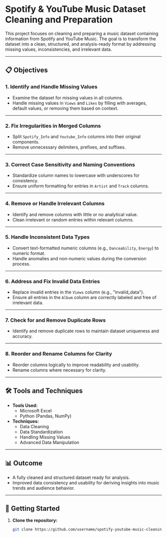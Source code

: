 # Spotify & YouTube Music Dataset Cleaning and Preparation  

This project focuses on cleaning and preparing a music dataset containing information from Spotify and YouTube Music. The goal is to transform the dataset into a clean, structured, and analysis-ready format by addressing missing values, inconsistencies, and irrelevant data.  

---

## 📋 **Objectives**  

### **1. Identify and Handle Missing Values**  
- Examine the dataset for missing values in all columns.  
- Handle missing values in `Views` and `Likes` by filling with averages, default values, or removing them based on context.  

---

### **2. Fix Irregularities in Merged Columns**  
- Split `Spotify_Info` and `Youtube_Info` columns into their original components.  
- Remove unnecessary delimiters, prefixes, and suffixes.  

---

### **3. Correct Case Sensitivity and Naming Conventions**  
- Standardize column names to lowercase with underscores for consistency.  
- Ensure uniform formatting for entries in `Artist` and `Track` columns.  

---

### **4. Remove or Handle Irrelevant Columns**  
- Identify and remove columns with little or no analytical value.  
- Clean irrelevant or random entries within relevant columns.  

---

### **5. Handle Inconsistent Data Types**  
- Convert text-formatted numeric columns (e.g., `Danceability`, `Energy`) to numeric format.  
- Handle anomalies and non-numeric values during the conversion process.  

---

### **6. Address and Fix Invalid Data Entries**  
- Replace invalid entries in the `Views` column (e.g., "invalid_data").  
- Ensure all entries in the `Album` column are correctly labeled and free of irrelevant data.  

---

### **7. Check for and Remove Duplicate Rows**  
- Identify and remove duplicate rows to maintain dataset uniqueness and accuracy.  

---

### **8. Reorder and Rename Columns for Clarity**  
- Reorder columns logically to improve readability and usability.  
- Rename columns where necessary for clarity.  

---

## 🛠 **Tools and Techniques**  
- **Tools Used:**  
  - Microsoft Excel  
  - Python (Pandas, NumPy)  
- **Techniques:**  
  - Data Cleaning  
  - Data Standardization  
  - Handling Missing Values  
  - Advanced Data Manipulation  

---

## 📊 **Outcome**  
- A fully cleaned and structured dataset ready for analysis.  
- Improved data consistency and usability for deriving insights into music trends and audience behavior.  

---

## 🚀 **Getting Started**  

1. **Clone the repository:**  
   ```bash
   git clone https://github.com/username/spotify-youtube-music-cleaning.git
